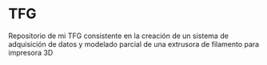 # TFG
Repositorio de mi TFG consistente en la creación de un sistema de adquisición de datos y modelado parcial de una extrusora de filamento para impresora 3D
